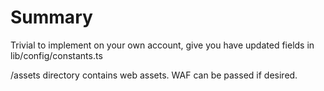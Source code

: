 # Summary

Trivial to implement on your own account, give you have updated fields in lib/config/constants.ts

/assets directory contains web assets. WAF can be passed if desired.
